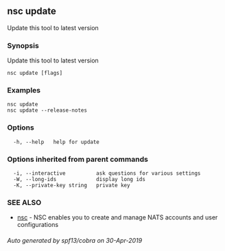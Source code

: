 ## nsc update

Update this tool to latest version

### Synopsis

Update this tool to latest version

```
nsc update [flags]
```

### Examples

```
nsc update
nsc update --release-notes
```

### Options

```
  -h, --help   help for update
```

### Options inherited from parent commands

```
  -i, --interactive          ask questions for various settings
  -W, --long-ids             display long ids
  -K, --private-key string   private key
```

### SEE ALSO

* [nsc](nsc.md)	 - NSC enables you to create and manage NATS accounts and user configurations

###### Auto generated by spf13/cobra on 30-Apr-2019
